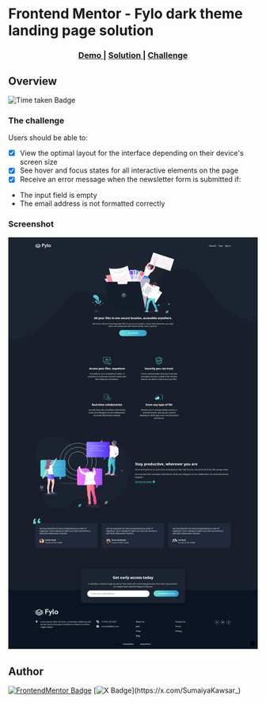 # Frontend Mentor - Fylo dark theme landing page solution

<div align="center">
  <h3>
    <a href="https://sumaiyakawsar.github.io/frontend-mentor-challenges-using-react/#/project49">
      Demo
    </a>
    <span> | </span>
    <a href="https://github.com/sumaiyakawsar/frontend-mentor-challenges-using-react/tree/main/src/pages/49-fylo-dark-theme-landing-page">
      Solution
    </a>
    <span> | </span>
    <a href="https://www.frontendmentor.io/challenges/fylo-dark-theme-landing-page-5ca5f2d21e82137ec91a50fd">
      Challenge
    </a>
  </h3>
</div>
 

## Overview
 ![Time taken Badge](https://img.shields.io/badge/Time_Taken-3hr_43m-6abecd?style=plastic) 

### The challenge

Users should be able to:

- [x] View the optimal layout for the interface depending on their device's screen size
- [x] See hover and focus states for all interactive elements on the page
- [x] Receive an error message when the newsletter form is submitted if:
- The input field is empty
- The email address is not formatted correctly


### Screenshot

![Screenshot](../homepage/images/project49-fylo-dark-theme-landing-page.png)


## Author

[![FrontendMentor Badge](https://img.shields.io/badge/-_SumaiyaKawsar_-3F54A3?style=plastic&labelColor=3F54A3&logo=frontend-mentor&logoColor=white&link=https://www.frontendmentor.io/profile/sumaiyakawsar)](https://www.frontendmentor.io/profile/sumaiyakawsar) [![X Badge](https://img.shields.io/badge/-_SumaiyaKawsar_-black?style=plastic&labelColor=black&logo=X&logoColor=white&link=https://x.com/SumaiyaKawsar_)](https://x.com/SumaiyaKawsar_)